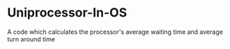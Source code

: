 # Uniprocessor-In-OS
A code which calculates the processor's average waiting time and average turn around time
